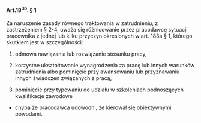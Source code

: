 #### Art.18<sup>3b</sup>. § 1

Za naruszenie zasady równego traktowania w zatrudnieniu, z zastrzeżeniem § 2-4, uważa się różnicowanie przez pracodawcę sytuacji pracownika z jednej lub kilku przyczyn określonych w art. 183a § 1, którego skutkiem jest w szczególności:

1. odmowa nawiązania lub rozwiązanie stosunku pracy,

2. korzystne ukształtowanie wynagrodzenia za pracę lub innych warunków zatrudnienia albo pominięcie przy awansowaniu lub przyznawaniu innych świadczeń związanych z pracą,

3. pominięcie przy typowaniu do udziału w szkoleniach podnoszących kwalifikacje zawodowe
 - chyba że pracodawca udowodni, że kierował się obiektywnymi powodami.


